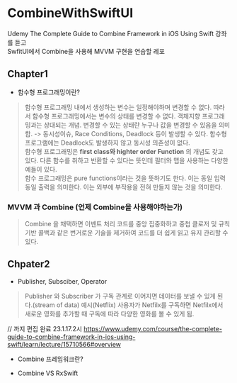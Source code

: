 # CombineWithSwiftUI
Udemy The Complete Guide to Combine Framework in iOS Using Swift 강좌를 듣고 <br/>
SwfitUI에서 Combine을 사용해 MVVM 구현을 연습할 레포



## Chapter1
- 함수형 프로그래밍이란?
>  함수형 프로그래밍 내에서 생성하는 변수는 일정해야하며 변경할 수 없다. 따라서 함수형 프로그래밍에서는 변수의 상태를 변경할 수 없다.
>  객체지향 프로그래밍과는 상대되는 개념. 
>  변경할 수 있는 상태란 누구나 값을 변경할 수 있음을 의미함. -> 동시성이슈, Race Conditions, Deadlock 등이 발생할 수 있다.
>  함수형 프로그램에는 Deadlock도 발생하지 않고 동시성 의존성이 없다.
>  <br/>
>  함수형 프로그래밍은 **first class와 highter order Function** 의 개념도 갖고 있다.  다른 함수를 취하고 반환할 수 있다는 뜻인데 
>  필터와 맵을 사용하는 다양한 예들이 있다.<br/>
>  함수 프로그래밍은 pure functions이라는 것을 뜻하기도 한다. 이는 동일 입력 동일 출력을 의미한다. 이는 외부에 부작용을 전혀 만들지 않는 것을 의미한다.
### MVVM 과 Combine (언제 Combine을 사용해야하는가)

>  Combine 을 채택하면 이벤트 처리 코드를 중앙 집중화하고 중첩 클로저 및 규칙 기반 콜백과 같은 번거로운 기술을 제거하여 코드를 더 쉽게 읽고 유지 관리할 수 있다. 


## Chpater2
- Publisher, Subsciber, Operator
> Publisher 와 Subscriber 가 구독 관계로 이어지면 데이터를 보낼 수 있게 된다.(stream of data)
> 예시(Netflix) 사용자가 Netfilx를 구독하면 Netfilx에서 새로운 영화를 추가할 때 구독에 따라 다양한 영화를 볼 수 있게 됨.

// 까지 편집 완료 23.1.17.2시 
https://www.udemy.com/course/the-complete-guide-to-combine-framework-in-ios-using-swift/learn/lecture/15710566#overview

- Combine 프레임워크란?
   
- Combine VS RxSwift
